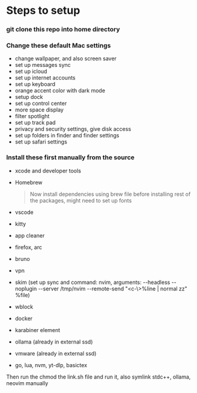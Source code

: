 # Steps to setup

### git clone this repo into home directory

### Change these default Mac settings

- change wallpaper, and also screen saver
- set up messages sync
- set up icloud
- set up internet accounts
- set up keyboard
- orange accent color with dark mode
- setup dock
- set up control center
- more space display
- filter spotlight
- set up track pad
- privacy and security settings, give disk access
- set up folders in finder and finder settings
- set up safari settings

### Install these first manually from the source

- xcode and developer tools

- Homebrew

  > Now install dependencies using brew file before installing rest of the packages, might need to set up fonts

- vscode
- kitty
- app cleaner
- firefox, arc
- bruno
- vpn
- skim (set up sync and command: nvim, arguments: --headless --noplugin --server /tmp/nvim --remote-send "<c-\\><c-n><cmd>%line | normal zz<cr>" %file)
- wblock
- docker
- karabiner element
- ollama (already in external ssd)
- vmware (already in external ssd)
- go, lua, nvm, yt-dlp, basictex

Then run the chmod the link.sh file and run it, also symlink stdc++, ollama, neovim manually

<!---
Note that zshrc will probably be broken since some of the packages are installed now using brew instead of from source like before which affects the path. Also copilot will prob break in neovim due to the node path being different since node is being installed by homebrew too so manyally change the node directory in copilot as well
-->
